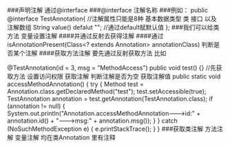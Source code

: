###声明注解 通过@interface
###@interface 注解名称
###例如：
    public @interface TestAnnotation{
         //注解属性只能是8种 基本数据类型 类 接口 以及 注解数组
         String value() defalut ""; //通过default赋默认值
    };
###我们可以给类 方法 变量设置注解
####并通过反射去获得注解
####通过isAnnotationPresent(Class<? extends Annotation> annotationClass) 判断是否某个注解
####获取方法注解 要先通过反射获取方法 比如

 @TestAnnotation(id = 3, msg = "MethodAccess")
    public void test() {}
    //先获取方法 设置访问权限  获取注解 判断注解是否为空 获取注解值
    public static void accessMethodAnnotation() {
        try {
            Method test = Annotation.class.getDeclaredMethod("test");
            test.setAccessible(true);
            TestAnnotation annotation = test.getAnnotation(TestAnnotation.class);
            if (annotation != null) {
                System.out.println("Annotation.accessMethodAnnotation--->id:" +
                        annotation.id() + "--->msg:" + annotation.msg());
            }
        } catch (NoSuchMethodException e) {
            e.printStackTrace();
        }
    }
###获取类注解 方法注解 变量注解 均在类Annotation 里有注释
